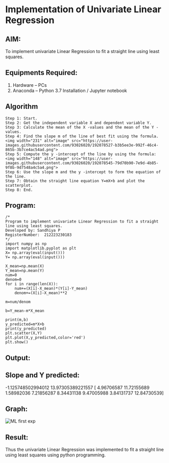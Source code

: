 # Implementation of Univariate Linear Regression
## AIM:
To implement univariate Linear Regression to fit a straight line using least squares.

## Equipments Required:
1. Hardware – PCs
2. Anaconda – Python 3.7 Installation / Jupyter notebook

## Algorithm
```
Step 1: Start.
Step 2: Get the independent variable X and dependent variable Y.
Step 3: Calculate the mean of the X -values and the mean of the Y -values.
Step 4: Find the slope m of the line of best fit using the formula. 
<img width="231" alt="image" src="https://user-images.githubusercontent.com/93026020/192078527-b3b5ee3e-992f-46c4-865b-3b7ce4ac54ad.png">
Step 5: Compute the y -intercept of the line by using the formula:
<img width="148" alt="image" src="https://user-images.githubusercontent.com/93026020/192078545-79d70b90-7e9d-4b85-9f8b-9d7548a4c5a4.png">
Step 6: Use the slope m and the y -intercept to form the equation of the line.
Step 7: Obtain the straight line equation Y=mX+b and plot the scatterplot.
Step 8: End.
```
## Program:
```
/*
Program to implement univariate Linear Regression to fit a straight line using least squares.
Developed by: Sandhiya P
RegisterNumber:  212223230183
*/
import numpy as np
import matplotlib.pyplot as plt 
X= np.array(eval(input()))
Y= np.array(eval(input()))

X_mean=np.mean(X)
Y_mean=np.mean(Y)
num=0
denom=0
for i in range(len(X)):
    num+=(X[i]-X_mean)*(Y[i]-Y_mean)
    denom+=(X[i]-X_mean)**2
    
m=num/denom

b=Y_mean-m*X_mean

print(m,b)
y_predicted=m*X+b
print(y_predicted)
plt.scatter(X,Y)
plt.plot(X,y_predicted,color='red')
plt.show()
```
## Output:
## Slope and Y predicted:
-1.125748502994012 13.97305389221557
[ 4.96706587 11.72155689  1.58982036  7.21856287  8.34431138  9.47005988
  3.84131737 12.84730539]
## Graph:
![ML first exp](https://github.com/user-attachments/assets/2dad3cd6-985f-406f-b7e1-a1018219cfc7)


## Result:
Thus the univariate Linear Regression was implemented to fit a straight line using least squares using python programming.
